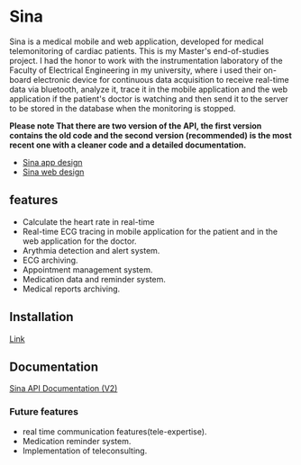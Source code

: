 # Sina

Sina is a medical mobile and web application, developed for medical telemonitoring of cardiac patients.
This is my Master's end-of-studies project. I had the honor to work with the instrumentation laboratory of the Faculty of Electrical Engineering in my university, where i used their on-board electronic device for continuous data acquisition to receive real-time data via bluetooth, analyze it, trace it in the mobile application and the web application if the patient's doctor is watching and then send it to the server to be stored in the database when the monitoring is stopped.

**Please note That there are two version of the API, the first version contains the old code and the second version (recommended) is the most recent one with a cleaner code and a detailed documentation.**

- [Sina app design](https://www.figma.com/file/2DXxihO1GV2Hy1jwSlBv3R/PFE?node-id=0%3A1)
- [Sina web design](https://www.figma.com/file/WDiNf3VJIQfcO9jKV7x9rt/Untitled)

## features

- Calculate the heart rate in real-time
- Real-time ECG tracing in mobile application for the patient and in the web application for the doctor.
- Arythmia detection and alert system.
- ECG archiving.
- Appointment management system.
- Medication data and reminder system.
- Medical reports archiving.

## Installation

[Link](/ReadMe/Instalation.md)

## Documentation

[Sina API Documentation (V2)](https://documenter.getpostman.com/view/10443175/2s8Yt1qozx)

### Future features

- real time communication features(tele-expertise).
- Medication reminder system.
- Implementation of teleconsulting.
